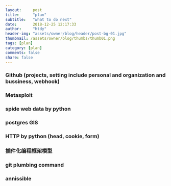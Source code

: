 ```yaml
---
layout:     post
title:      "plan"
subtitle:   "what to do next"
date:       2018-12-25 12:17:33
author:     "htdy"
header-img: "assets/owner/blog/header/post-bg-01.jpg"
thumbnail: /assets/owner/blog/thumbs/thumb01.png
tags: [plan]
category: [plan]
comments: false
share: false
---
```

### Github (projects, setting include personal and organization and bussiness, webhook)
### Metasploit
### spide web data by python 
### postgres GIS
### HTTP by python (head, cookie, form)
### 插件化编程框架模型
### git plumbing command
### annissible
